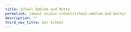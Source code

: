 ```yaml
---
title: School Emblem and Motto
permalink: /about-us/our-school/school-emblem-and-motto/
description: ""
third_nav_title: Our School
---
```


